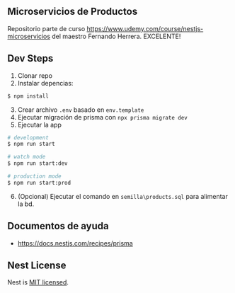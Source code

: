 
## Microservicios de Productos

Repositorio parte de curso https://www.udemy.com/course/nestjs-microservicios
del maestro Fernando Herrera.
EXCELENTE!

## Dev Steps 

1. Clonar repo
2. Instalar depencias:
```bash
$ npm install
```
3. Crear archivo `.env` basado en `env.template`
4. Ejecutar migración de prisma con `npx prisma migrate dev`
5. Ejecutar la app 
```bash
# development
$ npm run start

# watch mode
$ npm run start:dev

# production mode
$ npm run start:prod
```
6. (Opcional) Ejecutar el comando en `semilla\products.sql` para alimentar la bd.

## Documentos de ayuda

- https://docs.nestjs.com/recipes/prisma


## Nest License

Nest is [MIT licensed](LICENSE).
